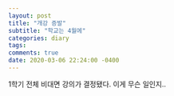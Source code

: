 ```yaml
---
layout: post
title: "개강 증발"
subtitle: "학교는 4월에"
categories: diary
tags:  
comments: true
date: 2020-03-06 22:24:00 -0400
---
```


  1학기 전체 비대면 강의가 결정됐다.
  이게 무슨 일인지..